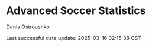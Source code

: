 # Advanced Soccer Statistics
Denis Ostroushko

<!-- gfm -->

Last successful data update: 2025-03-16 02:15:38 CST

